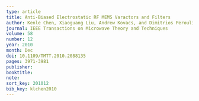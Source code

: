```yaml
---
type: article
title: Anti-Biased Electrostatic RF MEMS Varactors and Filters
author: Kenle Chen, Xiaoguang Liu, Andrew Kovacs, and Dimitrios Peroulis
journal: IEEE Transactions on Microwave Theory and Techniques
volume: 58
number: 12
year: 2010
month: Dec
doi: 10.1109/TMTT.2010.2088135
pages: 3971-3981
publisher:
booktitle:
note:
sort_key: 201012
bib_key: klchen2010
---
```

